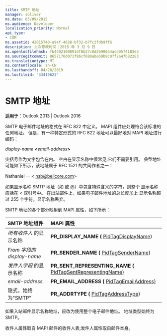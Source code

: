 ```yaml
---
title: SMTP 地址
manager: soliver
ms.date: 03/09/2015
ms.audience: Developer
localization_priority: Normal
api_type:
- COM
ms.assetid: 42015740-a94f-4628-bf32-b7fc2fdb9ff6
description: 上次修改时间：2015 年 3 月 9 日
ms.openlocfilehash: fb4402100891df8b27c8d26900a4acd05f4183e3
ms.sourcegitcommit: 8657170d071f9bcf680aba50b9c07f2a4fb82283
ms.translationtype: MT
ms.contentlocale: zh-CN
ms.lasthandoff: 04/28/2019
ms.locfileid: "33419623"
---
```

# <a name="smtp-addresses"></a>SMTP 地址

  
  
**适用于**：Outlook 2013 | Outlook 2016 
  
SMTP 电子邮件地址的格式在 RFC 822 中定义。 MAPI 组件应处理符合该标准的任何地址。 但是，有一种特定形式的 RFC 822 地址可以最好地对 MAPI 地址进行编码：
  
 _display-name_ **\<**_email-address_**\>**
  
尖括号作为文字包含在内。 空白在显示名称中很常见;它们不需要引用。 典型地址可能如下所示，该地址属于 RFC 1521 的共同作者之一：
  
Nathaniel 一 \< nsb@bellcore.com\>
  
如果显示名称 SMTP 地址（如 或 @）中包含特殊含义的字符，则整个 显示名称 应括在 \< 双引号中。 在出站邮件上，如果电子邮件地址的总长度加上 显示名称超过 255 个字符，显示名称丢弃。
  
SMTP 地址的各个部分映射到 MAPI 属性，如下所示：
  
|**SMTP 地址组件**|**MAPI 属性**|
|:-----|:-----|
| _所有收件人_ 的显示名称  <br/> |**PR_DISPLAY_NAME (** [PidTagDisplayName](pidtagdisplayname-canonical-property.md))   <br/> |
| _From 字段的 display-name_  <br/> |**PR_SENDER_NAME (** [PidTagSenderName](pidtagsendername-canonical-property.md))   <br/> |
| _发件人字段_ 的显示名称  <br/> |**PR_SENT_REPRESENTING_NAME (** [PidTagSentRepresentingName)](pidtagsentrepresentingname-canonical-property.md)  <br/> |
| _email-address_ <br/> |**PR_EMAIL_ADDRESS (** [PidTagEmailAddress)](pidtagemailaddress-canonical-property.md)  <br/> |
|隐式，始终为"SMTP"  <br/> |**PR_ADDRTYPE (** [PidTagAddressType](pidtagaddresstype-canonical-property.md))   <br/> |
   
如果入站邮件显示名称地址，应改为使用整个电子邮件地址。 地址类型始终为 SMTP。
  
收件人属性取自 MAPI 邮件的收件人表;发件人属性取自邮件本身。
  


